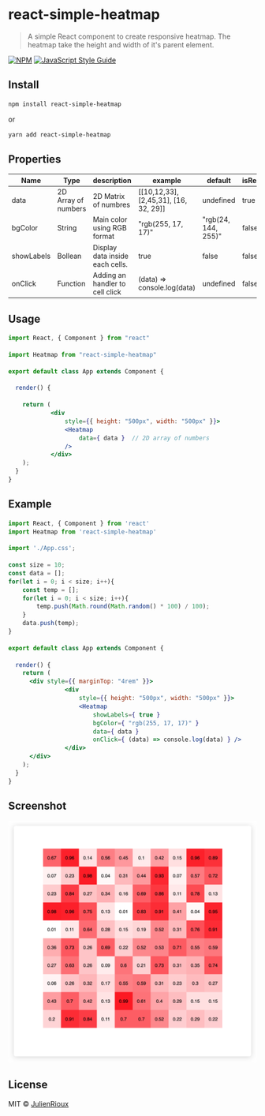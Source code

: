 # react-simple-heatmap

> A simple React component to create responsive heatmap. The heatmap take the height and width of it's parent element.

[![NPM](https://img.shields.io/npm/v/react-simple-heatmap.svg)](https://www.npmjs.com/package/react-simple-heatmap) [![JavaScript Style Guide](https://img.shields.io/badge/code_style-standard-brightgreen.svg)](https://standardjs.com)

## Install

```bash
npm install react-simple-heatmap
```
or
```bash
yarn add react-simple-heatmap
```

## Properties
| Name | Type |  description | example | default | isRequired |
|--|--|--|--|--|--|
| data | 2D Array of numbers | 2D Matrix of numbres | [[10,12,33], [2,45,31], [16, 32, 29]] | undefined |  true |
| bgColor | String | Main color using RGB format | "rgb(255, 17, 17)" | "rgb(24, 144, 255)" | false |
| showLabels | Bollean | Display data inside each cells.  | true | false | false |
| onClick | Function | Adding an handler to cell click | (data) => console.log(data) | undefined | false |


## Usage

```jsx
import React, { Component } from "react"

import Heatmap from "react-simple-heatmap"

export default class App extends Component {

  render() {

    return (
			<div
				style={{ height: "500px", width: "500px" }}>
				<Heatmap
					data={ data }  // 2D array of numbers
				/>
			</div>
    );
  }
}
```


## Example

```jsx
import React, { Component } from 'react'
import Heatmap from 'react-simple-heatmap'

import './App.css';

const size = 10;
const data = [];
for(let i = 0; i < size; i++){
	const temp = [];
	for(let i = 0; i < size; i++){
		temp.push(Math.round(Math.random() * 100) / 100);
	}
	data.push(temp);
}

export default class App extends Component {

  render() {
    return (
      <div style={{ marginTop: "4rem" }}>
				<div
					style={{ height: "500px", width: "500px" }}>
					<Heatmap
						showLabels={ true }
						bgColor={ "rgb(255, 17, 17)" }
						data={ data }
						onClick={ (data) => console.log(data) } />
				</div>
      </div>
    );
  }
}
```

## Screenshot

![Alt text](./img/screenshotReactHeatmap.png)

## License

MIT © [JulienRioux](https://github.com/JulienRioux)
